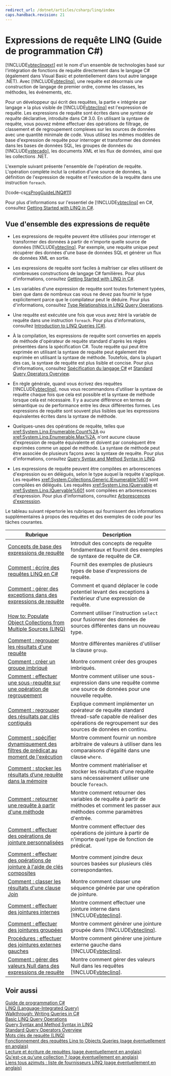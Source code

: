 ```yaml
---
redirect_url: /dotnet/articles/csharp/linq/index
caps.handback.revision: 21
---
```

# Expressions de requ&#234;te LINQ (Guide de programmation&#160;C#)
[!INCLUDE[vbteclinqext](../../../csharp/getting-started/includes/vbteclinqext-md.md)] est le nom d'un ensemble de technologies basé sur l'intégration de fonctions de requête directement dans le langage C\# \(également dans Visual Basic et potentiellement dans tout autre langage .NET\).  Avec [!INCLUDE[vbteclinq](../../../csharp/includes/vbteclinq-md.md)], une requête est désormais une construction de langage de premier ordre, comme les classes, les méthodes, les événements, etc.  
  
 Pour un développeur qui écrit des requêtes, la partie « intégrée par langage » la plus visible de [!INCLUDE[vbteclinq](../../../csharp/includes/vbteclinq-md.md)] est l'expression de requête.  Les expressions de requête sont écrites dans une *syntaxe de requête* déclarative, introduite dans C\# 3.0.  En utilisant la syntaxe de requête, vous pouvez même effectuer des opérations de filtrage, de classement et de regroupement complexes sur les sources de données avec une quantité minimale de code.  Vous utilisez les mêmes modèles de base d'expression de requête pour interroger et transformer des données dans les bases de données SQL, les groupes de données du [!INCLUDE[vstecado](../../../csharp/programming-guide/concepts/linq/includes/vstecado-md.md)], les documents XML et les flux de données, ainsi que les collections .NET.  
  
 L'exemple suivant présente l'ensemble de l'opération de requête.  L'opération complète inclut la création d'une source de données, la définition de l'expression de requête et l'exécution de la requête dans une instruction `foreach`.  
  
 [!code-cs[csProgGuideLINQ#11](../../../csharp/programming-guide/arrays/codesnippet/CSharp/index_1.cs)]  
  
 Pour plus d'informations sur l'essentiel de [!INCLUDE[vbteclinq](../../../csharp/includes/vbteclinq-md.md)] en C\#, consultez [Getting Started with LINQ in C\#](../../../csharp/programming-guide/concepts/linq/getting-started-with-linq.md).  
  
## Vue d'ensemble des expressions de requête  
  
-   Les expressions de requête peuvent être utilisées pour interroger et transformer des données à partir de n'importe quelle source de données [!INCLUDE[vbteclinq](../../../csharp/includes/vbteclinq-md.md)].  Par exemple, une requête unique peut récupérer des données d'une base de données SQL et générer un flux de données XML en sortie.  
  
-   Les expressions de requête sont faciles à maîtriser car elles utilisent de nombreuses constructions de langage C\# familières.  Pour plus d'informations, consultez [Getting Started with LINQ in C\#](../../../csharp/programming-guide/concepts/linq/getting-started-with-linq.md).  
  
-   Les variables d'une expression de requête sont toutes fortement typées, bien que dans de nombreux cas vous ne devez pas fournir le type explicitement parce que le compilateur peut le déduire.  Pour plus d'informations, consultez [Type Relationships in LINQ Query Operations](../../../csharp/programming-guide/concepts/linq/type-relationships-in-linq-query-operations.md).  
  
-   Une requête est exécutée une fois que vous avez itéré la variable de requête dans une instruction `foreach`.  Pour plus d'informations, consultez [Introduction to LINQ Queries \(C\#\)](../../../csharp/programming-guide/concepts/linq/introduction-to-linq-queries.md).  
  
-   À la compilation, les expressions de requête sont converties en appels de méthode d'opérateur de requête standard d'après les règles présentées dans la spécification C\#.  Toute requête qui peut être exprimée en utilisant la syntaxe de requête peut également être exprimée en utilisant la syntaxe de méthode.  Toutefois, dans la plupart des cas, la syntaxe de requête est plus lisible et concise.  Pour plus d'informations, consultez [Spécification du langage C\#](../../../csharp/language-reference/language-specification.md) et [Standard Query Operators Overview](../../../visual-basic/programming-guide/concepts/linq/standard-query-operators-overview.md).  
  
-   En règle générale, quand vous écrivez des requêtes [!INCLUDE[vbteclinq](../../../csharp/includes/vbteclinq-md.md)], nous vous recommandons d'utiliser la syntaxe de requête chaque fois que cela est possible et la syntaxe de méthode lorsque cela est nécessaire.  Il y a aucune différence en termes de sémantique ou de performance entre les deux différentes formes.  Les expressions de requête sont souvent plus lisibles que les expressions équivalentes écrites dans la syntaxe de méthode.  
  
-   Quelques\-unes des opérations de requête, telles que <xref:System.Linq.Enumerable.Count%2A> ou <xref:System.Linq.Enumerable.Max%2A>, n'ont aucune clause d'expression de requête équivalente et doivent par conséquent être exprimées comme un appel de méthode.  La syntaxe de méthode peut être associée de plusieurs façons avec la syntaxe de requête.  Pour plus d'informations, consultez [Query Syntax and Method Syntax in LINQ](../../../csharp/programming-guide/concepts/linq/query-syntax-and-method-syntax-in-linq.md).  
  
-   Les expressions de requête peuvent être compilées en arborescences d'expression ou en délégués, selon le type auquel la requête s'applique.  Les requêtes <xref:System.Collections.Generic.IEnumerable%601> sont compilées en délégués.  Les requêtes <xref:System.Linq.IQueryable> et <xref:System.Linq.IQueryable%601> sont compilées en arborescences d'expression.  Pour plus d'informations, consultez [Arborescences d'expression](../Topic/Expression%20Trees%20\(C%23%20and%20Visual%20Basic\).md).  
  
 Le tableau suivant répertorie les rubriques qui fournissent des informations supplémentaires à propos des requêtes et des exemples de code pour les tâches courantes.  
  
|Rubrique|Description|  
|--------------|-----------------|  
|[Concepts de base des expressions de requête](../../../csharp/programming-guide/linq-query-expressions/query-expression-basics.md)|Introduit des concepts de requête fondamentaux et fournit des exemples de syntaxe de requête de C\#.|  
|[Comment : écrire des requêtes LINQ en C\#](../../../csharp/programming-guide/linq-query-expressions/how-to-write-linq-queries.md)|Fournit des exemples de plusieurs types de base d'expressions de requête.|  
|[Comment : gérer des exceptions dans des expressions de requête](../../../csharp/programming-guide/linq-query-expressions/how-to-handle-exceptions-in-query-expressions.md)|Comment et quand déplacer le code potentiel levant des exceptions à l'extérieur d'une expression de requête.|  
|[How to: Populate Object Collections from Multiple Sources \(LINQ\)](../Topic/How%20to:%20Populate%20Object%20Collections%20from%20Multiple%20Sources%20\(LINQ\).md)|Comment utiliser l'instruction `select` pour fusionner des données de sources différentes dans un nouveau type.|  
|[Comment : regrouper les résultats d'une requête](../../../csharp/programming-guide/linq-query-expressions/how-to-group-query-results.md)|Montre différentes manières d'utiliser la clause `group`.|  
|[Comment : créer un groupe imbriqué](../../../csharp/programming-guide/linq-query-expressions/how-to-create-a-nested-group.md)|Montre comment créer des groupes imbriqués.|  
|[Comment : effectuer une sous\-requête sur une opération de regroupement](../../../csharp/programming-guide/linq-query-expressions/how-to-perform-a-subquery-on-a-grouping-operation.md)|Montre comment utiliser une sous\-expression dans une requête comme une source de données pour une nouvelle requête.|  
|[Comment : regrouper des résultats par clés contiguës](../../../csharp/programming-guide/linq-query-expressions/how-to-group-results-by-contiguous-keys.md)|Explique comment implémenter un opérateur de requête standard thread\-safe capable de réaliser des opérations de regroupement sur des sources de données en continu.|  
|[Comment : spécifier dynamiquement des filtres de prédicat au moment de l'exécution](../../../csharp/programming-guide/linq-query-expressions/how-to-dynamically-specify-predicate-filters-at-runtime.md)|Montre comment fournir un nombre arbitraire de valeurs à utiliser dans les comparaisons d'égalité dans une clause `where`.|  
|[Comment : stocker les résultats d’une requête dans la mémoire](../../../csharp/programming-guide/linq-query-expressions/how-to-store-the-results-of-a-query-in-memory.md)|Montre comment matérialiser et stocker les résultats d'une requête sans nécessairement utiliser une boucle `foreach`.|  
|[Comment : retourner une requête à partir d'une méthode](../../../csharp/programming-guide/linq-query-expressions/how-to-return-a-query-from-a-method.md)|Montre comment retourner des variables de requête à partir de méthodes et comment les passer aux méthodes comme paramètres d'entrée.|  
|[Comment : effectuer des opérations de jointure personnalisées](../../../csharp/programming-guide/linq-query-expressions/how-to-perform-custom-join-operations.md)|Montre comment effectuer des opérations de jointure à partir de n'importe quel type de fonction de prédicat.|  
|[Comment : effectuer des opérations de jointure à l'aide de clés composites](../../../csharp/programming-guide/linq-query-expressions/how-to-join-by-using-composite-keys.md)|Montre comment joindre deux sources basées sur plusieurs clés correspondantes.|  
|[Comment : classer les résultats d'une clause Join](../../../csharp/programming-guide/linq-query-expressions/how-to-order-the-results-of-a-join-clause.md)|Montre comment classer une séquence générée par une opération de jointure.|  
|[Comment : effectuer des jointures internes](../../../csharp/programming-guide/linq-query-expressions/how-to-perform-inner-joins.md)|Montre comment effectuer une jointure interne dans [!INCLUDE[vbteclinq](../../../csharp/includes/vbteclinq-md.md)].|  
|[Comment : effectuer des jointures groupées](../../../csharp/programming-guide/linq-query-expressions/how-to-perform-grouped-joins.md)|Montre comment générer une jointure groupée dans [!INCLUDE[vbteclinq](../../../csharp/includes/vbteclinq-md.md)].|  
|[Procédures : effectuer des jointures externes gauches](../../../csharp/programming-guide/linq-query-expressions/how-to-perform-left-outer-joins.md)|Montre comment générer une jointure externe gauche dans [!INCLUDE[vbteclinq](../../../csharp/includes/vbteclinq-md.md)].|  
|[Comment : gérer des valeurs Null dans des expressions de requête](../../../csharp/programming-guide/linq-query-expressions/how-to-handle-null-values-in-query-expressions.md)|Montre comment gérer des valeurs Null dans les requêtes [!INCLUDE[vbteclinq](../../../csharp/includes/vbteclinq-md.md)].|  
  
## Voir aussi  
 [Guide de programmation C\#](../../../csharp/programming-guide/index.md)   
 [LINQ \(Language\-Integrated Query\)](../Topic/LINQ%20\(Language-Integrated%20Query\).md)   
 [Walkthrough: Writing Queries in C\#](../../../csharp/programming-guide/concepts/linq/walkthrough-writing-queries-linq.md)   
 [Basic LINQ Query Operations](../../../csharp/programming-guide/concepts/linq/basic-linq-query-operations.md)   
 [Query Syntax and Method Syntax in LINQ](../../../csharp/programming-guide/concepts/linq/query-syntax-and-method-syntax-in-linq.md)   
 [Standard Query Operators Overview](../../../visual-basic/programming-guide/concepts/linq/standard-query-operators-overview.md)   
 [Mots clés de requête \(LINQ\)](../../../csharp/language-reference/keywords/query-keywords.md)   
 [Fonctionnement des requêtes Linq to Objects Queries \(page éventuellement en anglais\)](http://go.microsoft.com/fwlink/?LinkId=112389)   
 [Lecture et écriture de requêtes \(page éventuellement en anglais\)](http://go.microsoft.com/fwlink/?LinkId=112391)   
 [Qu'est\-ce qu'une collection ? \(page éventuellement en anglais\)](http://go.microsoft.com/fwlink/?LinkId=112394)   
 [Liens tous azimuts : liste de fournisseurs LINQ \(page éventuellement en anglais\)](http://go.microsoft.com/fwlink/?LinkId=112411)
